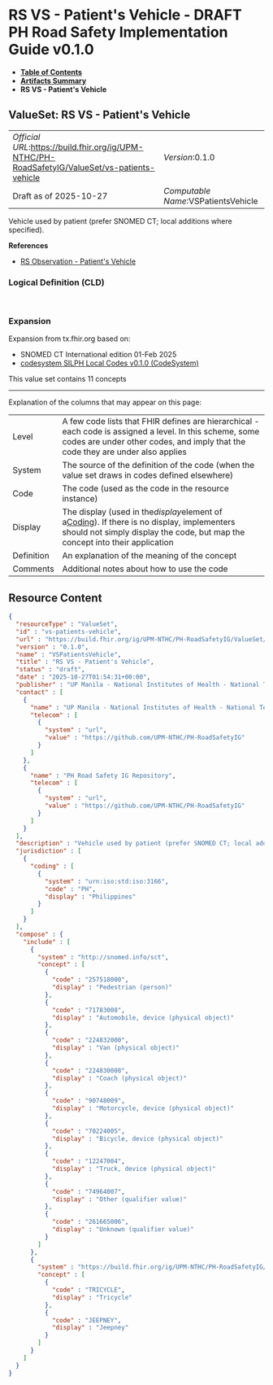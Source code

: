 # RS VS - Patient's Vehicle - DRAFT PH Road Safety Implementation Guide v0.1.0

* [**Table of Contents**](toc.md)
* [**Artifacts Summary**](artifacts.md)
* **RS VS - Patient's Vehicle**

## ValueSet: RS VS - Patient's Vehicle 

| | |
| :--- | :--- |
| *Official URL*:https://build.fhir.org/ig/UPM-NTHC/PH-RoadSafetyIG/ValueSet/vs-patients-vehicle | *Version*:0.1.0 |
| Draft as of 2025-10-27 | *Computable Name*:VSPatientsVehicle |

 
Vehicle used by patient (prefer SNOMED CT; local additions where specified). 

 **References** 

* [RS Observation - Patient's Vehicle](StructureDefinition-rs-observation-patients-vehicle.md)

### Logical Definition (CLD)

 

### Expansion

Expansion from tx.fhir.org based on:

* SNOMED CT International edition 01-Feb 2025
* [codesystem SILPH Local Codes v0.1.0 (CodeSystem)](CodeSystem-cs-silph.md)

This value set contains 11 concepts

-------

 Explanation of the columns that may appear on this page: 

| | |
| :--- | :--- |
| Level | A few code lists that FHIR defines are hierarchical - each code is assigned a level. In this scheme, some codes are under other codes, and imply that the code they are under also applies |
| System | The source of the definition of the code (when the value set draws in codes defined elsewhere) |
| Code | The code (used as the code in the resource instance) |
| Display | The display (used in the*display*element of a[Coding](http://hl7.org/fhir/R4/datatypes.html#Coding)). If there is no display, implementers should not simply display the code, but map the concept into their application |
| Definition | An explanation of the meaning of the concept |
| Comments | Additional notes about how to use the code |



## Resource Content

```json
{
  "resourceType" : "ValueSet",
  "id" : "vs-patients-vehicle",
  "url" : "https://build.fhir.org/ig/UPM-NTHC/PH-RoadSafetyIG/ValueSet/vs-patients-vehicle",
  "version" : "0.1.0",
  "name" : "VSPatientsVehicle",
  "title" : "RS VS - Patient's Vehicle",
  "status" : "draft",
  "date" : "2025-10-27T01:54:31+00:00",
  "publisher" : "UP Manila - National Institutes of Health - National Telehealth Center",
  "contact" : [
    {
      "name" : "UP Manila - National Institutes of Health - National Telehealth Center",
      "telecom" : [
        {
          "system" : "url",
          "value" : "https://github.com/UPM-NTHC/PH-RoadSafetyIG"
        }
      ]
    },
    {
      "name" : "PH Road Safety IG Repository",
      "telecom" : [
        {
          "system" : "url",
          "value" : "https://github.com/UPM-NTHC/PH-RoadSafetyIG"
        }
      ]
    }
  ],
  "description" : "Vehicle used by patient (prefer SNOMED CT; local additions where specified).",
  "jurisdiction" : [
    {
      "coding" : [
        {
          "system" : "urn:iso:std:iso:3166",
          "code" : "PH",
          "display" : "Philippines"
        }
      ]
    }
  ],
  "compose" : {
    "include" : [
      {
        "system" : "http://snomed.info/sct",
        "concept" : [
          {
            "code" : "257518000",
            "display" : "Pedestrian (person)"
          },
          {
            "code" : "71783008",
            "display" : "Automobile, device (physical object)"
          },
          {
            "code" : "224832000",
            "display" : "Van (physical object)"
          },
          {
            "code" : "224830008",
            "display" : "Coach (physical object)"
          },
          {
            "code" : "90748009",
            "display" : "Motorcycle, device (physical object)"
          },
          {
            "code" : "70224005",
            "display" : "Bicycle, device (physical object)"
          },
          {
            "code" : "12247004",
            "display" : "Truck, device (physical object)"
          },
          {
            "code" : "74964007",
            "display" : "Other (qualifier value)"
          },
          {
            "code" : "261665006",
            "display" : "Unknown (qualifier value)"
          }
        ]
      },
      {
        "system" : "https://build.fhir.org/ig/UPM-NTHC/PH-RoadSafetyIG/CodeSystem/cs-silph",
        "concept" : [
          {
            "code" : "TRICYCLE",
            "display" : "Tricycle"
          },
          {
            "code" : "JEEPNEY",
            "display" : "Jeepney"
          }
        ]
      }
    ]
  }
}

```
